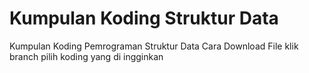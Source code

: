 # Kumpulan Koding Struktur Data
Kumpulan Koding Pemrograman Struktur Data 
Cara Download File klik branch pilih koding yang di ingginkan
